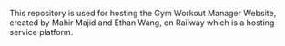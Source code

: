 This repository is used for hosting the Gym Workout Manager Website, created by Mahir Majid and Ethan Wang, on Railway which is a hosting service platform.
